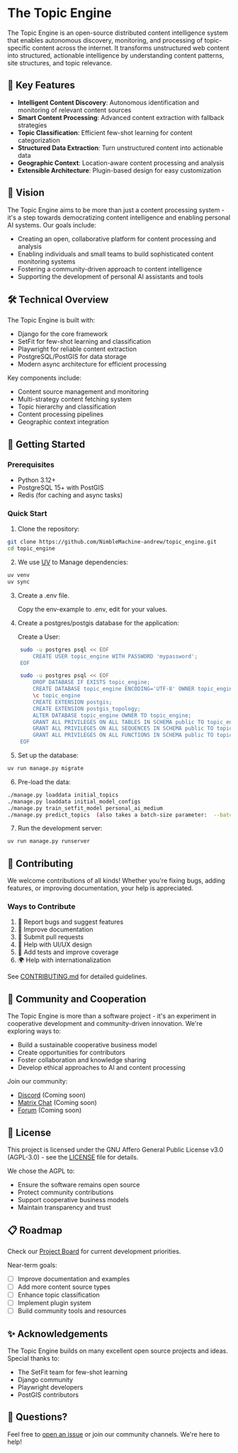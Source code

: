 # The Topic Engine

The Topic Engine is an open-source distributed content intelligence system that enables autonomous discovery, monitoring, and processing of topic-specific content across the internet. It transforms unstructured web content into structured, actionable intelligence by understanding content patterns, site structures, and topic relevance.

## 🌟 Key Features

- **Intelligent Content Discovery**: Autonomous identification and monitoring of relevant content sources
- **Smart Content Processing**: Advanced content extraction with fallback strategies
- **Topic Classification**: Efficient few-shot learning for content categorization
- **Structured Data Extraction**: Turn unstructured content into actionable data
- **Geographic Context**: Location-aware content processing and analysis
- **Extensible Architecture**: Plugin-based design for easy customization

## 🚀 Vision

The Topic Engine aims to be more than just a content processing system - it's a step towards democratizing content intelligence and enabling personal AI systems. Our goals include:

- Creating an open, collaborative platform for content processing and analysis
- Enabling individuals and small teams to build sophisticated content monitoring systems
- Fostering a community-driven approach to content intelligence
- Supporting the development of personal AI assistants and tools

## 🛠 Technical Overview

The Topic Engine is built with:

- Django for the core framework
- SetFit for few-shot learning and classification
- Playwright for reliable content extraction
- PostgreSQL/PostGIS for data storage
- Modern async architecture for efficient processing

Key components include:

- Content source management and monitoring
- Multi-strategy content fetching system
- Topic hierarchy and classification
- Content processing pipelines
- Geographic context integration

## 🌱 Getting Started

### Prerequisites

- Python 3.12+
- PostgreSQL 15+ with PostGIS
- Redis (for caching and async tasks)

### Quick Start

1. Clone the repository:
```bash
git clone https://github.com/NimbleMachine-andrew/topic_engine.git
cd topic_engine
```

2. We use [UV](https://docs.astral.sh/uv/) to Manage dependencies:
```bash
uv venv
uv sync
```

3. Create a .env file.

    Copy the env-example to .env, edit for your values.


4. Create a postgres/postgis database for the application:

    Create a User:

```bash
    sudo -u postgres psql << EOF
        CREATE USER topic_engine WITH PASSWORD 'mypassword';
    EOF
```

```bash
    sudo -u postgres psql << EOF 
        DROP DATABASE IF EXISTS topic_engine;
        CREATE DATABASE topic_engine ENCODING='UTF-8' OWNER topic_engine;
        \c topic_engine
        CREATE EXTENSION postgis;
        CREATE EXTENSION postgis_topology;
        ALTER DATABASE topic_engine OWNER TO topic_engine;
        GRANT ALL PRIVILEGES ON ALL TABLES IN SCHEMA public TO topic_engine;
        GRANT ALL PRIVILEGES ON ALL SEQUENCES IN SCHEMA public TO topic_engine;
        GRANT ALL PRIVILEGES ON ALL FUNCTIONS IN SCHEMA public TO topic_engine;
    EOF
```

5. Set up the database:
```bash
uv run manage.py migrate
```

6. Pre-load the data:
```bash
./manage.py loaddata initial_topics
./manage.py loaddata initial_model_configs
./manage.py train_setfit_model personal_ai_medium
./manage.py predict_topics  (also takes a batch-size parameter:  --batch-size=50)

```

7. Run the development server:
```bash
uv run manage.py runserver
```

## 🤝 Contributing

We welcome contributions of all kinds! Whether you're fixing bugs, adding features, or improving documentation, your help is appreciated.

### Ways to Contribute

1. 🐛 Report bugs and suggest features
2. 📝 Improve documentation
3. 🔧 Submit pull requests
4. 🎨 Help with UI/UX design
5. 🧪 Add tests and improve coverage
6. 🌍 Help with internationalization

See [CONTRIBUTING.md](CONTRIBUTING.md) for detailed guidelines.

## 🤲 Community and Cooperation

The Topic Engine is more than a software project - it's an experiment in cooperative development and community-driven innovation. We're exploring ways to:

- Build a sustainable cooperative business model
- Create opportunities for contributors
- Foster collaboration and knowledge sharing
- Develop ethical approaches to AI and content processing

Join our community:
- [Discord](https://discord.gg/topic-engine) (Coming soon)
- [Matrix Chat](https://matrix.to/#/#topic-engine:matrix.org) (Coming soon)
- [Forum](https://forum.topic-engine.org) (Coming soon)

## 📜 License

This project is licensed under the GNU Affero General Public License v3.0 (AGPL-3.0) - see the [LICENSE](LICENSE) file for details.

We chose the AGPL to:
- Ensure the software remains open source
- Protect community contributions
- Support cooperative business models
- Maintain transparency and trust

## 📋 Roadmap

Check our [Project Board](https://github.com/NimbleMachine-andrew/topic_engine/projects/1) for current development priorities.

Near-term goals:
- [ ] Improve documentation and examples
- [ ] Add more content source types
- [ ] Enhance topic classification
- [ ] Implement plugin system
- [ ] Build community tools and resources

## ✨ Acknowledgements

The Topic Engine builds on many excellent open source projects and ideas. Special thanks to:
- The SetFit team for few-shot learning
- Django community
- Playwright developers
- PostGIS contributors

## 🤔 Questions?

Feel free to [open an issue](https://github.com/NimbleMachine-andrew/topic_engine/issues) or join our community channels. We're here to help!
